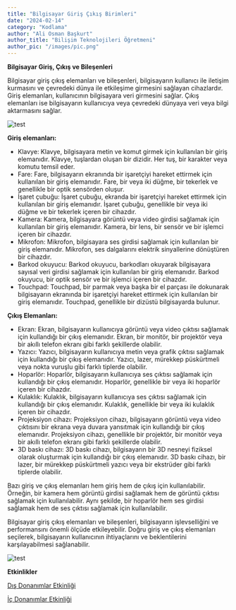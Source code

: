```yaml
---
title: "Bilgisayar Giriş Çıkış Birimleri"
date: "2024-02-14"
category: "Kodlama"
author: "Ali Osman Başkurt"
author_title: "Bilişim Teknolojileri Öğretmeni"
author_pic: "/images/pic.png"
---
```


**Bilgisayar Giriş, Çıkış ve Bileşenleri**

Bilgisayar giriş çıkış elemanları ve bileşenleri, bilgisayarın kullanıcı ile iletişim kurmasını ve çevredeki dünya ile etkileşime girmesini sağlayan cihazlardır. Giriş elemanları, kullanıcının bilgisayara veri girmesini sağlar. Çıkış elemanları ise bilgisayarın kullanıcıya veya çevredeki dünyaya veri veya bilgi aktarmasını sağlar.

![test](/images/resim2.jpg)

**Giriş elemanları:**

- Klavye: Klavye, bilgisayara metin ve komut girmek için kullanılan bir giriş elemanıdır. Klavye, tuşlardan oluşan bir dizidir. Her tuş, bir karakter veya komutu temsil eder.
- Fare: Fare, bilgisayarın ekranında bir işaretçiyi hareket ettirmek için kullanılan bir giriş elemanıdır. Fare, bir veya iki düğme, bir tekerlek ve genellikle bir optik sensörden oluşur.
- İşaret çubuğu: İşaret çubuğu, ekranda bir işaretçiyi hareket ettirmek için kullanılan bir giriş elemanıdır. İşaret çubuğu, genellikle bir veya iki düğme ve bir tekerlek içeren bir cihazdır.
- Kamera: Kamera, bilgisayara görüntü veya video girdisi sağlamak için kullanılan bir giriş elemanıdır. Kamera, bir lens, bir sensör ve bir işlemci içeren bir cihazdır.
- Mikrofon: Mikrofon, bilgisayara ses girdisi sağlamak için kullanılan bir giriş elemanıdır. Mikrofon, ses dalgalarını elektrik sinyallerine dönüştüren bir cihazdır.
- Barkod okuyucu: Barkod okuyucu, barkodları okuyarak bilgisayara sayısal veri girdisi sağlamak için kullanılan bir giriş elemanıdır. Barkod okuyucu, bir optik sensör ve bir işlemci içeren bir cihazdır.
- Touchpad: Touchpad, bir parmak veya başka bir el parçası ile dokunarak bilgisayarın ekranında bir işaretçiyi hareket ettirmek için kullanılan bir giriş elemanıdır. Touchpad, genellikle bir dizüstü bilgisayarda bulunur.

**Çıkış Elemanları:**

- Ekran: Ekran, bilgisayarın kullanıcıya görüntü veya video çıktısı sağlamak için kullandığı bir çıkış elemanıdır. Ekran, bir monitör, bir projektör veya bir akıllı telefon ekranı gibi farklı şekillerde olabilir.
- Yazıcı: Yazıcı, bilgisayarın kullanıcıya metin veya grafik çıktısı sağlamak için kullandığı bir çıkış elemanıdır. Yazıcı, lazer, mürekkep püskürtmeli veya nokta vuruşlu gibi farklı tiplerde olabilir.
- Hoparlör: Hoparlör, bilgisayarın kullanıcıya ses çıktısı sağlamak için kullandığı bir çıkış elemanıdır. Hoparlör, genellikle bir veya iki hoparlör içeren bir cihazdır.
- Kulaklık: Kulaklık, bilgisayarın kullanıcıya ses çıktısı sağlamak için kullandığı bir çıkış elemanıdır. Kulaklık, genellikle bir veya iki kulaklık içeren bir cihazdır.
- Projeksiyon cihazı: Projeksiyon cihazı, bilgisayarın görüntü veya video çıktısını bir ekrana veya duvara yansıtmak için kullandığı bir çıkış elemanıdır. Projeksiyon cihazı, genellikle bir projektör, bir monitör veya bir akıllı telefon ekranı gibi farklı şekillerde olabilir.
- 3D baskı cihazı: 3D baskı cihazı, bilgisayarın bir 3D nesneyi fiziksel olarak oluşturmak için kullandığı bir çıkış elemanıdır. 3D baskı cihazı, bir lazer, bir mürekkep püskürtmeli yazıcı veya bir ekstrüder gibi farklı tiplerde olabilir.

Bazı giriş ve çıkış elemanları hem giriş hem de çıkış için kullanılabilir. Örneğin, bir kamera hem görüntü girdisi sağlamak hem de görüntü çıktısı sağlamak için kullanılabilir. Aynı şekilde, bir hoparlör hem ses girdisi sağlamak hem de ses çıktısı sağlamak için kullanılabilir.

Bilgisayar giriş çıkış elemanları ve bileşenleri, bilgisayarın işlevselliğini ve performansını önemli ölçüde etkileyebilir. Doğru giriş ve çıkış elemanları seçilerek, bilgisayarın kullanıcının ihtiyaçlarını ve beklentilerini karşılayabilmesi sağlanabilir.

![test](/images/resim1.jpg)

**Etkinlikler**

[Dış Donanımlar Etkinliği](https://learningapps.org/tools/71/36/watch?id=p42tqgpbc16/)

[İç Donanımlar Etkinliği](https://learningapps.org/tools/71/36/watch?id=pusoje2rn16)

